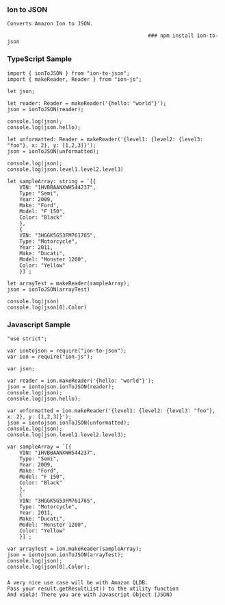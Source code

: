 ### Ion to JSON

    Converts Amazon Ion to JSON.
    
                                                  ### npm install ion-to-json


   ### TypeScript Sample
    import { ionToJSON } from "ion-to-json";
    import { makeReader, Reader } from "ion-js";

    let json;

    let reader: Reader = makeReader('{hello: "world"}');
    json = ionToJSON(reader);

    console.log(json);
    console.log(json.hello);

    let unformatted: Reader = makeReader('{level1: {level2: {level3: "foo"}, x: 2}, y: [1,2,3]}');
    json = ionToJSON(unformatted);

    console.log(json);
    console.log(json.level1.level2.level3)

    let sampleArray: string = `[{
        VIN: "1HVBBAANXWH544237",
        Type: "Semi",
        Year: 2009,
        Make: "Ford",
        Model: "F 150",
        Color: "Black"
        },
        {
        VIN: "3HGGK5G53FM761765",
        Type: "Motorcycle",
        Year: 2011,
        Make: "Ducati",
        Model: "Monster 1200",
        Color: "Yellow"
        }]`;

    let arrayTest = makeReader(sampleArray);
    json = ionToJSON(arrayTest)

    console.log(json)
    console.log(json[0].Color)

   ### Javascript Sample
    "use strict";

    var iontojson = require("ion-to-json");
    var ion = require("ion-js");

    var json;

    var reader = ion.makeReader('{hello: "world"}');
    json = iontojson.ionToJSON(reader);
    console.log(json);
    console.log(json.hello);

    var unformatted = ion.makeReader('{level1: {level2: {level3: "foo"}, x: 2}, y: [1,2,3]}');
    json = iontojson.ionToJSON(unformatted);
    console.log(json);
    console.log(json.level1.level2.level3);

    var sampleArray = `[{
        VIN: "1HVBBAANXWH544237",
        Type: "Semi",
        Year: 2009,
        Make: "Ford",
        Model: "F 150",
        Color: "Black"
        },
        {
        VIN: "3HGGK5G53FM761765",
        Type: "Motorcycle",
        Year: 2011,
        Make: "Ducati",
        Model: "Monster 1200",
        Color: "Yellow"
        }]`;

    var arrayTest = ion.makeReader(sampleArray);
    json = iontojson.ionToJSON(arrayTest);
    console.log(json);
    console.log(json[0].Color);


### 
    A very nice use case will be with Amazon QLDB.
    Pass your result.getResultList() to the utility function
    And violá! There you are with Javascript Object (JSON)
###
